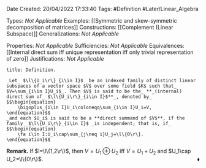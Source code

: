 <div class="topSpace"></div>

Date Created: 20/04/2022 17:33:40
Tags: #Definition #Later/Linear_Algebra

Types: _Not Applicable_
Examples: [[Symmetric and skew-symmetric decomposition of matrices]]
Constructions: [[Complement (Linear Subspace)]]
Generalizations: _Not Applicable_

Properties: _Not Applicable_
Sufficiencies: _Not Applicable_
Equivalences: [[Internal direct sum iff unique representation iff only trivial representation of zero]]
Justifications: _Not Applicable_

``` ad-Definition
title: Definition.

_Let_ $\l\{U_i\r\}_{i\in I}$ _be an indexed family of distinct linear subspaces of a vector space $V$ over some field $K$ such that_ $V=\sum_{i\in I}U_i$_. Then $V$ is said to be the_ **_(internal) direct sum of_ $\l\{U_i\r\}_{i\in I}$**_, denoted by_
$$\begin{equation}
    \bigoplus_{i\in I}U_i\coloneqq\sum_{i\in I}U_i=V,
\end{equation}$$
_and each $U_i$ is said to be a **direct summand of $V$**, if the family _$\l\{U_i\r\}_{i\in I}$ _is independent; that is, if_
$$\begin{equation}
    \fa i\in I:U_i\cap\sum_{j\neq i}U_j=\l\{0\r\}.
\end{equation}$$
```

**Remark.** If $I=\l\{1,2\r\}$, then $V=U_1\oplus U_2$ iff $V=U_1+U_2$ and $U_1\cap U_2=\l\{0\r\}$.<span style="float:right;">$\blacklozenge$</span>

